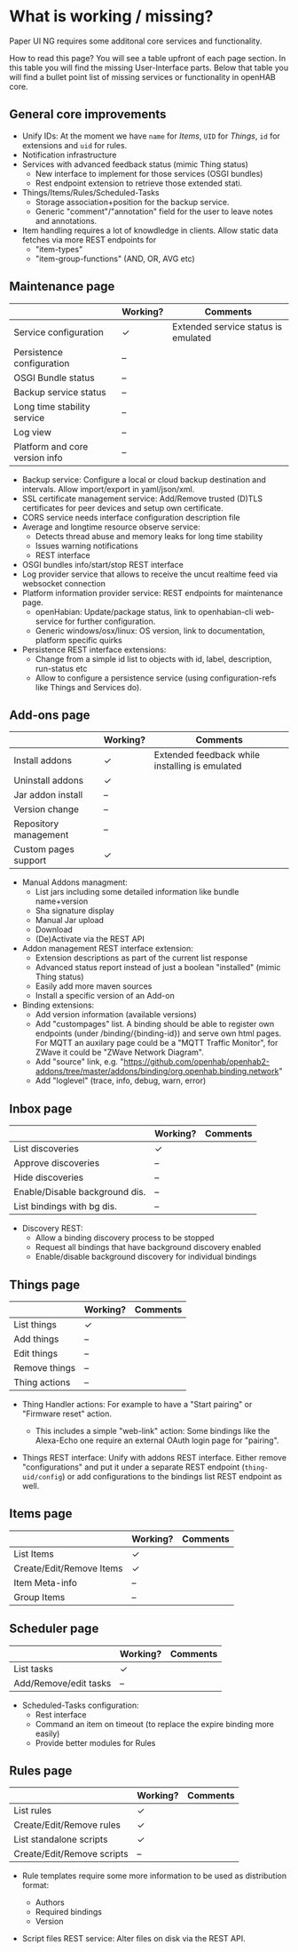 # What is working / missing?

Paper UI NG requires some additonal core services and functionality.

How to read this page? You will see a table upfront of each page section.
In this table you will find the missing User-Interface parts. Below that
table you will find a bullet point list of missing services or functionality
in openHAB core.

## General core improvements

* Unify IDs: At the moment we have `name` for *Items*, `UID` for *Things*, `id` for extensions and `uid` for rules.
* Notification infrastructure
* Services with advanced feedback status (mimic Thing status)
  - New interface to implement for those services (OSGI bundles)
  - Rest endpoint extension to retrieve those extended stati.
* Things/Items/Rules/Scheduled-Tasks
  - Storage association+position for the backup service.
  - Generic "comment"/"annotation" field for the user to leave notes and annotations.
* Item handling requires a lot of knowdledge in clients. Allow static data fetches via more REST endpoints for
  - "item-types"
  - "item-group-functions" (AND, OR, AVG etc)

## Maintenance page

|  | Working? | Comments |
|---|----------|----------|
| Service configuration | ✓ | Extended service status is emulated |
| Persistence configuration | – | |
| OSGI Bundle status | – | |
| Backup service status | – | |
| Long time stability service | – | |
| Log view | – | |
| Platform and core version info | – | |

* Backup service: Configure a local or cloud backup destination and intervals. Allow import/export in yaml/json/xml.
* SSL certificate management service: Add/Remove trusted (D)TLS certificates for peer devices and setup own certificate.
* CORS service needs interface configuration description file
* Average and longtime resource observe service:
  - Detects thread abuse and memory leaks for long time stability
  - Issues warning notifications
  - REST interface
* OSGI bundles info/start/stop REST interface
* Log provider service that allows to receive the uncut realtime feed via websocket connection
* Platform information provider service: REST endpoints for maintenance page.
  - openHabian: Update/package status, link to openhabian-cli web-service for further configuration.
  - Generic windows/osx/linux: OS version, link to documentation, platform specific quirks
* Persistence REST interface extensions:
  - Change from a simple id list to objects with id, label, description, run-status etc
  - Allow to configure a persistence service (using configuration-refs like Things and Services do).

## Add-ons page

|  | Working? | Comments |
|---|----------|----------|
| Install addons | ✓ | Extended feedback while installing is emulated |
| Uninstall addons | ✓ | |
| Jar addon install | – | |
| Version change | – | |
| Repository management | – | |
| Custom pages support | ✓ | |

* Manual Addons managment:
  - List jars including some detailed information like bundle name+version
  - Sha signature display
  - Manual Jar upload
  - Download
  - (De)Activate via the REST API
* Addon management REST interface extension:
  - Extension descriptions as part of the current list response
  - Advanced status report instead of just a boolean "installed" (mimic Thing status)
  - Easily add more maven sources
  - Install a specific version of an Add-on
* Binding extensions:
  - Add version information (available versions)
  - Add "custompages" list. A binding should be able to register own endpoints (under /binding/{binding-id}) and serve own
    html pages. For MQTT an auxilary page could be a "MQTT Traffic Monitor", for ZWave it could be "ZWave Network Diagram".
  - Add "source" link, e.g. "https://github.com/openhab/openhab2-addons/tree/master/addons/binding/org.openhab.binding.network"
  - Add "loglevel" (trace, info, debug, warn, error)

## Inbox page

|  | Working? | Comments |
|---|----------|----------|
| List discoveries | ✓ |  |
| Approve discoveries | – |  |
| Hide discoveries | – |  |
| Enable/Disable background dis. | – |  |
| List bindings with bg dis. | – |  |

* Discovery REST:
  - Allow a binding discovery process to be stopped
  - Request all bindings that have background discovery enabled
  - Enable/disable background discovery for individual bindings

## Things page

|  | Working? | Comments |
|---|----------|----------|
| List things | ✓ |  |
| Add things | – |  |
| Edit things | – |  |
| Remove things | – |  |
| Thing actions | – |  |

* Thing Handler actions: For example to have a "Start pairing" or "Firmware reset" action.
  - This includes a simple "web-link" action: Some bindings like the Alexa-Echo one require
    an external OAuth login page for "pairing".

* Things REST interface: Unify with addons REST interface. Either remove "configurations" and put it under a
  separate REST endpoint (`thing-uid/config`) or add configurations to the bindings list REST endpoint as well.

## Items page

|  | Working? | Comments |
|---|----------|----------|
| List Items | ✓ |  |
| Create/Edit/Remove Items | ✓ |  |
| Item Meta-info | – |  |
| Group Items | – |  |

## Scheduler page

|  | Working? | Comments |
|---|----------|----------|
| List tasks | ✓ | |
| Add/Remove/edit tasks | – | |

* Scheduled-Tasks configuration:
  - Rest interface
  - Command an item on timeout (to replace the expire binding more easily)
  - Provide better modules for Rules

## Rules page

|  | Working? | Comments |
|---|----------|----------|
| List rules | ✓ | |
| Create/Edit/Remove rules | ✓ |  |
| List standalone scripts | ✓ | |
| Create/Edit/Remove scripts | – |  |

* Rule templates require some more information to be used as distribution format:
  - Authors
  - Required bindings
  - Version

* Script files REST service: Alter files on disk via the REST API.

